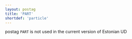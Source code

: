 ```yaml
---
layout: postag
title: 'PART'
shortdef: 'particle'
---
```

postag <code>PART</code> is not used in the current version of Estonian UD

<!-- Interlanguage links updated Po 6. listopadu 2023, 21:41:27 CET -->
